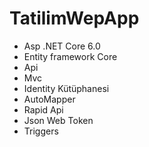 # TatilimWepApp
+ Asp .NET Core 6.0
+ Entity framework Core
+ Api
+ Mvc
+ Identity Kütüphanesi
+ AutoMapper
+ Rapid Api
+ Json Web Token
+ Triggers

